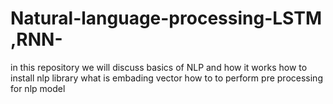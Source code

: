 # Natural-language-processing-LSTM ,RNN-
in this repository we will discuss basics of NLP and how it works
how to install nlp library 
what is embading vector
how to to perform pre processing for nlp model
